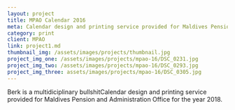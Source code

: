```yaml
---
layout: project
title: MPAO Calendar 2016
meta: Calendar design and printing service provided for Maldives Pension and Administration Office for the year 2016.
category: print
client: MPAO
link: project1.md
thumbnail_img: /assets/images/projects/thumbnail.jpg
project_img_one: /assets/images/projects/mpao-16/DSC_0231.jpg
project_img_two: /assets/images/projects/mpao-16/DSC_0293.jpg
project_img_three: assets/images/projects/mpao-16/DSC_0305.jpg
---
```


Berk is a multidiciplinary bullshitCalendar design and printing service provided for Maldives Pension and Administration Office for the year 2018.

